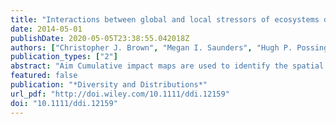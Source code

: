 ```yaml
---
title: "Interactions between global and local stressors of ecosystems determine management effectiveness in cumulative impact mapping"
date: 2014-05-01
publishDate: 2020-05-05T23:38:55.042018Z
authors: ["Christopher J. Brown", "Megan I. Saunders", "Hugh P. Possingham", "Anthony J. Richardson"]
publication_types: ["2"]
abstract: "Aim Cumulative impact maps are used to identify the spatial distribution of multiple human impacts to species and ecosystems. Impacts can be caused by local stressors which can be managed, such as eutrophication, and by global stressors that cannot be managed, such as climate change. Cumulative impact maps typically assume that there are no interactive effects between stressors on biodiversity. However, the beneﬁts of managing the ecosystem are affected by interactions between stressors. Our aim was to determine whether the assumption of no interactions in impact maps leads to incorrect identiﬁcation of sites for management."
featured: false
publication: "*Diversity and Distributions*"
url_pdf: "http://doi.wiley.com/10.1111/ddi.12159"
doi: "10.1111/ddi.12159"
---
```


